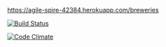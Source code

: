 https://agile-spire-42384.herokuapp.com/breweries

[![Build Status](https://travis-ci.org/jonimake/ratebeer.png)](https://travis-ci.org/jonimake/ratebeer)

[![Code Climate](https://codeclimate.com/github/jonimake/ratebeer.png)](https://codeclimate.com/github/jonimake/ratebeer)